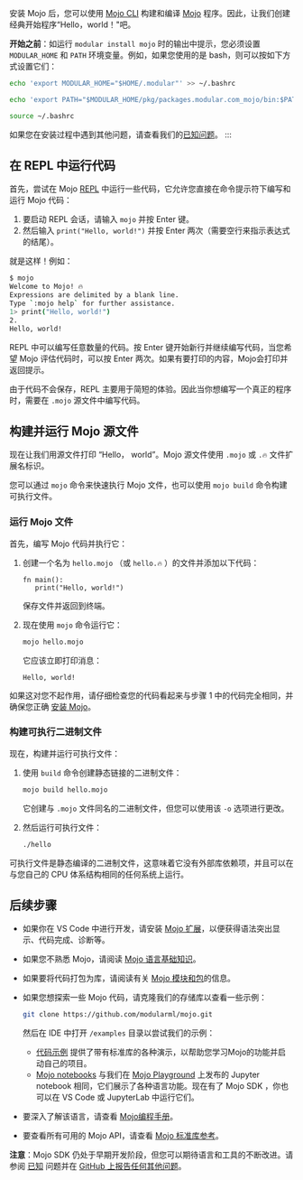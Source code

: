 安装 Mojo 后，您可以使用 [Mojo CLI](https://docs.modular.com/mojo/cli/) 构建和编译 [Mojo](https://docs.modular.com/mojo/manual/get-started/setup.html) 程序。因此，让我们创建经典开始程序“Hello，world！"吧。

**开始之前**：如运行 `modular install mojo` 时的输出中提示，您必须设置 `MODULAR_HOME` 和 `PATH` 环境变量。例如，如果您使用的是 bash，则可以按如下方式设置它们：

```bash
echo 'export MODULAR_HOME="$HOME/.modular"' >> ~/.bashrc

echo 'export PATH="$MODULAR_HOME/pkg/packages.modular.com_mojo/bin:$PATH"' >> ~/.bashrc

source ~/.bashrc
```

如果您在安装过程中遇到其他问题，请查看我们的[已知问题](https://docs.modular.com/mojo/roadmap.html#mojo-sdk-known-issues)。
:::

## 在 REPL 中运行代码[](#run-code-in-the-repl)

首先，尝试在 Mojo [REPL](https://en.wikipedia.org/wiki/Read%E2%80%93eval%E2%80%93print_loop) 中运行一些代码，它允许您直接在命令提示符下编写和运行 Mojo 代码：

1. 要启动 REPL 会话，请输入 `mojo` 并按 Enter 键。
2. 然后输入 `print("Hello, world!")` 并按 Enter 两次（需要空行来指示表达式的结尾）。

就是这样！例如：

```bash
$ mojo
Welcome to Mojo! 🔥
Expressions are delimited by a blank line.
Type `:mojo help` for further assistance.
1> print("Hello, world!")
2.
Hello, world!
```

 REPL 中可以编写任意数量的代码。按 Enter 键开始新行并继续编写代码，当您希望 Mojo 评估代码时，可以按 Enter 两次。如果有要打印的内容，Mojo会打印并返回提示。

由于代码不会保存，REPL 主要用于简短的体验。因此当你想编写一个真正的程序时，需要在 `.mojo` 源文件中编写代码。

## 构建并运行 Mojo 源文件[](#build-and-run-mojo-source-files)

现在让我们用源文件打印 “Hello， world”。Mojo 源文件使用 `.mojo` 或 `.🔥` 文件扩展名标识。

您可以通过 `mojo` 命令来快速执行 Mojo 文件，也可以使用 `mojo build` 命令构建可执行文件。

### 运行 Mojo 文件[](#run-a-mojo-file)

首先，编写 Mojo 代码并执行它：

1. 创建一个名为 `hello.mojo` （或 `hello.🔥` ）的文件并添加以下代码：
   ```
   fn main():
      print("Hello, world!")
   ```

   保存文件并返回到终端。

2. 现在使用 `mojo` 命令运行它：

   ```bash
   mojo hello.mojo
   ```

   它应该立即打印消息：

   ```
   Hello, world!
   ```

如果这对您不起作用，请仔细检查您的代码看起来与步骤 1 中的代码完全相同，并确保您正确 [安装 Mojo](https://docs.modular.com/mojo/manual/get-started/#install-mojo)。

### 构建可执行二进制文件[](#build-an-executable-binary)

现在，构建并运行可执行文件：

1. 使用 `build` 命令创建静态链接的二进制文件：

   ```bash
   mojo build hello.mojo
   ```

   它创建与 `.mojo` 文件同名的二进制文件，但您可以使用该 `-o` 选项进行更改。

2. 然后运行可执行文件：

   ```bash
   ./hello
   ```

可执行文件是静态编译的二进制文件，这意味着它没有外部库依赖项，并且可以在与您自己的 CPU 体系结构相同的任何系统上运行。

## 后续步骤[](#next-steps)

* 如果你在 VS Code 中进行开发，请安装 [Mojo 扩展](https://marketplace.visualstudio.com/items?itemName=modular-mojotools.vscode-mojo)，以便获得语法突出显示、代码完成、诊断等。

* 如果您不熟悉 Mojo，请阅读 [Mojo 语言基础知识](https://docs.modular.com/mojo/manual/basics/)。

* 如果要将代码打包为库，请阅读有关 [Mojo 模块和包](https://docs.modular.com/mojo/manual/get-started/packages.html)的信息。

* 如果您想探索一些 Mojo 代码，请克隆我们的存储库以查看一些示例：

  ```bash
  git clone https://github.com/modularml/mojo.git
  ```

  然后在 IDE 中打开 `/examples` 目录以尝试我们的示例：

  * [代码示例](https://github.com/modularml/mojo/tree/main/examples/) 提供了带有标准库的各种演示，以帮助您学习Mojo的功能并启动自己的项目。
  * [Mojo notebooks](https://github.com/modularml/mojo/tree/main/examples/notebooks#readme) 与我们在 [Mojo Playground](https://playground.modular.com/) 上发布的 Jupyter notebook 相同，它们展示了各种语言功能。现在有了 Mojo SDK ，你也可以在 VS Code 或 JupyterLab 中运行它们。

* 要深入了解该语言，请查看 [Mojo编程手册](https://docs.modular.com/mojo/programming-manual.html)。

* 要查看所有可用的 Mojo API，请查看 [Mojo 标准库参考](https://docs.modular.com/mojo/lib.html)。

**注意**：Mojo SDK 仍处于早期开发阶段，但您可以期待语言和工具的不断改进。请参阅 [已知](https://docs.modular.com/mojo/roadmap.html#mojo-sdk-known-issues) 问题并在 [GitHub 上报告任何其他问题](https://github.com/modularml/mojo/issues/new/choose)。
